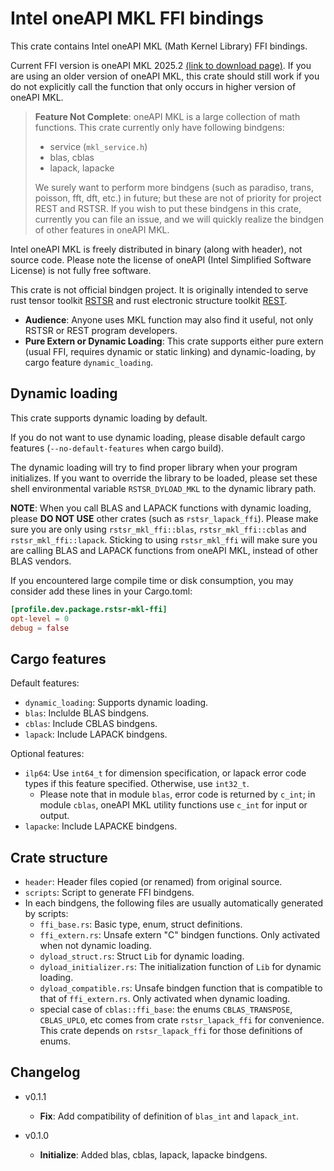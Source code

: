 # Intel oneAPI MKL FFI bindings

This crate contains Intel oneAPI MKL (Math Kernel Library) FFI bindings.

Current FFI version is oneAPI MKL 2025.2 [(link to download page)](https://www.intel.com/content/www/us/en/developer/tools/oneapi/toolkits.html). If you are using an older version of oneAPI MKL, this crate should still work if you do not explicitly call the function that only occurs in higher version of oneAPI MKL.

> **Feature Not Complete**: oneAPI MKL is a large collection of math functions. This crate currently only have following bindgens:
> - service (`mkl_service.h`)
> - blas, cblas
> - lapack, lapacke
>
> We surely want to perform more bindgens (such as paradiso, trans, poisson, fft, dft, etc.) in future; but these are not of priority for project REST and RSTSR. If you wish to put these bindgens in this crate, currently you can file an issue, and we will quickly realize the bindgen of other features in oneAPI MKL.

Intel oneAPI MKL is freely distributed in binary (along with header), not source code. Please note the license of oneAPI (Intel Simplified Software License) is not fully free software.

This crate is not official bindgen project. It is originally intended to serve rust tensor toolkit [RSTSR](https://github.com/RESTGroup/rstsr) and rust electronic structure toolkit [REST](https://gitee.com/RESTGroup/rest).

- **Audience**: Anyone uses MKL function may also find it useful, not only RSTSR or REST program developers.
- **Pure Extern or Dynamic Loading**: This crate supports either pure extern (usual FFI, requires dynamic or static linking) and dynamic-loading, by cargo feature `dynamic_loading`.

## Dynamic loading

This crate supports dynamic loading by default.

If you do not want to use dynamic loading, please disable default cargo features (`--no-default-features` when cargo build).

The dynamic loading will try to find proper library when your program initializes. If you want to override the library to be loaded, please set these shell environmental variable `RSTSR_DYLOAD_MKL` to the dynamic library path.

**NOTE**: When you call BLAS and LAPACK functions with dynamic loading, please **DO NOT USE** other crates (such as `rstsr_lapack_ffi`). Please make sure you are only using `rstsr_mkl_ffi::blas`, `rstsr_mkl_ffi::cblas` and `rstsr_mkl_ffi::lapack`. Sticking to using `rstsr_mkl_ffi` will make sure you are calling BLAS and LAPACK functions from oneAPI MKL, instead of other BLAS vendors.

If you encountered large compile time or disk consumption, you may consider add these lines in your Cargo.toml:

```toml
[profile.dev.package.rstsr-mkl-ffi]
opt-level = 0
debug = false
```

## Cargo features

Default features:

- `dynamic_loading`: Supports dynamic loading.
- `blas`: Inclulde BLAS bindgens.
- `cblas`: Include CBLAS bindgens.
- `lapack`: Include LAPACK bindgens.

Optional features:

- `ilp64`: Use `int64_t` for dimension specification, or lapack error code types if this feature specified. Otherwise, use `int32_t`.
    - Please note that in module `blas`, error code is returned by `c_int`; in module `cblas`, oneAPI MKL utility functions use `c_int` for input or output.
- `lapacke`: Include LAPACKE bindgens.

## Crate structure

- `header`: Header files copied (or renamed) from original source.
- `scripts`: Script to generate FFI bindgens.
- In each bindgens, the following files are usually automatically generated by scripts:
    - `ffi_base.rs`: Basic type, enum, struct definitions.
    - `ffi_extern.rs`: Unsafe extern "C" bindgen functions. Only activated when not dynamic loading.
    - `dyload_struct.rs`: Struct `Lib` for dynamic loading.
    - `dyload_initializer.rs`: The initialization function of `Lib` for dynamic loading.
    - `dyload_compatible.rs`: Unsafe bindgen function that is compatible to that of `ffi_extern.rs`. Only activated when dynamic loading.
    - special case of `cblas::ffi_base`: the enums `CBLAS_TRANSPOSE`, `CBLAS_UPLO`, etc comes from crate `rstsr_lapack_ffi` for convenience. This crate depends on `rstsr_lapack_ffi` for those definitions of enums.

## Changelog

- v0.1.1

    - **Fix**: Add compatibility of definition of `blas_int` and `lapack_int`.

- v0.1.0

    - **Initialize**: Added blas, cblas, lapack, lapacke bindgens.
